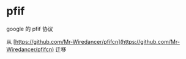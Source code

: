 # pfif
google 的 pfif 协议

从 [https://github.com/Mr-Wiredancer/pfifcn](https://github.com/Mr-Wiredancer/pfifcn) 迁移
